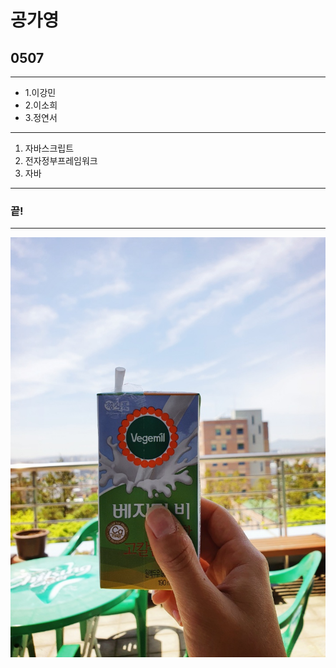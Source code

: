 # 공가영
## 0507

---
- 1.이강민
- 2.이소희
- 3.정연서
---

1. 자바스크립트
2. 전자정부프레임워크
3. 자바

---
### 끝!

---

![오늘](./img/milk.jpg)